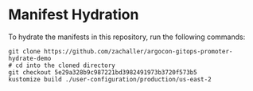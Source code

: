# Manifest Hydration

To hydrate the manifests in this repository, run the following commands:

```shell
git clone https://github.com/zachaller/argocon-gitops-promoter-hydrate-demo
# cd into the cloned directory
git checkout 5e29a328b9c987221bd3982491973b3720f573b5
kustomize build ./user-configuration/production/us-east-2
```
